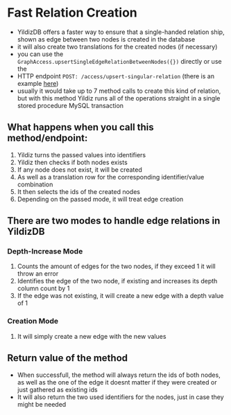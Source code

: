 # Fast Relation Creation

- YildizDB offers a faster way to ensure that a single-handed relation ship, shown as edge between two nodes
    is created in the database
- it will also create two translations for the created nodes (if necessary)
- you can use the `GraphAccess.upsertSingleEdgeRelationBetweenNodes({})` directly or use the 
- HTTP endpoint `POST: /access/upsert-singular-relation` (there is an example [here](/access/upsert-singular-relation))
- usually it would take up to 7 method calls to create this kind of relation, but with this method Yildiz runs all
    of the operations straight in a single stored procedure MySQL transaction

## What happens when you call this method/endpoint:

1. Yildiz turns the passed values into identifiers
2. Yildiz then checks if both nodes exists
3. If any node does not exist, it will be created
4. As well as a translation row for the corresponding identifier/value combination
5. It then selects the ids of the created nodes
6. Depending on the passed mode, it will treat edge creation

## There are two modes to handle edge relations in YildizDB

### Depth-Increase Mode

1. Counts the amount of edges for the two nodes, if they exceed 1 it will throw an error
2. Identifies the edge of the two node, if existing and increases its depth column count by 1
3. If the edge was not existing, it will create a new edge with a depth value of 1

### Creation Mode

1. It will simply create a new edge with the new values

## Return value of the method

- When successfull, the method will always return the ids of both nodes, as well as the one of the edge
    it doesnt matter if they were created or just gathered as existing ids
- It will also return the two used identifiers for the nodes, just in case they might be needed